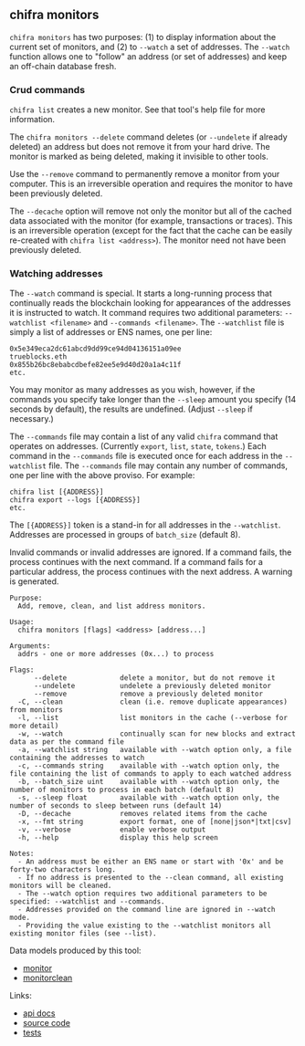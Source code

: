 ## chifra monitors

`chifra monitors` has two purposes: (1) to display information about the current set of monitors, and (2)
to `--watch` a set of addresses. The `--watch` function allows one to "follow" an address (or set
of addresses) and keep an off-chain database fresh.

### Crud commands

`chifra list` creates a new monitor. See that tool's help file for more information.

The `chifra monitors --delete` command deletes (or `--undelete` if already deleted) an address but does not remove it from your hard drive. The monitor is marked as being deleted, making it invisible to other tools.

Use the `--remove` command to permanently remove a monitor from your computer. This is an
irreversible operation and requires the monitor to have been previously deleted.

The `--decache` option will remove not only the monitor but all of the cached data associated with
the monitor (for example, transactions or traces). This is an irreversible operation (except
for the fact that the cache can be easily re-created with `chifra list <address>`). The monitor need not have been previously deleted.

### Watching addresses

The `--watch` command is special. It starts a long-running process that continually reads the blockchain looking for appearances of the addresses it is instructed to watch. It command requires two additional parameters: `--watchlist <filename>` and `--commands <filename>`. The `--watchlist` file is simply a list of addresses or ENS names, one per line:

```[bash]
0x5e349eca2dc61abcd9dd99ce94d04136151a09ee
trueblocks.eth
0x855b26bc8ebabcdbefe82ee5e9d40d20a1a4c11f
etc.
```

You may monitor as many addresses as you wish, however, if the commands you specify take longer than the `--sleep` amount you specify (14 seconds by default), the results are undefined. (Adjust `--sleep` if necessary.)

The `--commands` file may contain a list of any valid `chifra` command that operates on addresses. (Currently `export`, `list`, `state`, `tokens`.) Each command in the `--commands` file is executed once for each address in the `--watchlist` file. The `--commands` file may contain any number of commands, one per line with the above proviso. For example:

```[bash]
chifra list [{ADDRESS}]
chifra export --logs [{ADDRESS}]
etc.
```

The `[{ADDRESS}]` token is a stand-in for all addresses in the `--watchlist`. Addresses are processed in groups of `batch_size` (default 8).

Invalid commands or invalid addresses are ignored. If a command fails, the process continues with the next command. If a command fails for a particular address, the process continues with the next address. A warning is generated.

```[plaintext]
Purpose:
  Add, remove, clean, and list address monitors.

Usage:
  chifra monitors [flags] <address> [address...]

Arguments:
  addrs - one or more addresses (0x...) to process

Flags:
      --delete             delete a monitor, but do not remove it
      --undelete           undelete a previously deleted monitor
      --remove             remove a previously deleted monitor
  -C, --clean              clean (i.e. remove duplicate appearances) from monitors
  -l, --list               list monitors in the cache (--verbose for more detail)
  -w, --watch              continually scan for new blocks and extract data as per the command file
  -a, --watchlist string   available with --watch option only, a file containing the addresses to watch
  -c, --commands string    available with --watch option only, the file containing the list of commands to apply to each watched address
  -b, --batch_size uint    available with --watch option only, the number of monitors to process in each batch (default 8)
  -s, --sleep float        available with --watch option only, the number of seconds to sleep between runs (default 14)
  -D, --decache            removes related items from the cache
  -x, --fmt string         export format, one of [none|json*|txt|csv]
  -v, --verbose            enable verbose output
  -h, --help               display this help screen

Notes:
  - An address must be either an ENS name or start with '0x' and be forty-two characters long.
  - If no address is presented to the --clean command, all existing monitors will be cleaned.
  - The --watch option requires two additional parameters to be specified: --watchlist and --commands.
  - Addresses provided on the command line are ignored in --watch mode.
  - Providing the value existing to the --watchlist monitors all existing monitor files (see --list).
```

Data models produced by this tool:

- [monitor](/data-model/accounts/#monitor)
- [monitorclean](/data-model/admin/#monitorclean)

Links:

- [api docs](/api/#operation/accounts-monitors)
- [source code](https://github.com/TrueBlocks/trueblocks-core/tree/master/src/apps/chifra/internal/monitors)
- [tests](https://github.com/TrueBlocks/trueblocks-core/tree/master/src/dev_tools/testRunner/testCases/apps/acctExport.csv)
